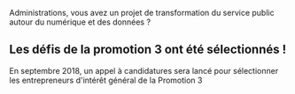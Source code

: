Administrations, vous avez un projet de transformation du service public autour du numérique et des données ?

## Les défis de la promotion 3 ont été sélectionnés !

En septembre 2018, un appel à candidatures sera lancé pour sélectionner les entrepreneurs d'intérêt général de la Promotion 3
